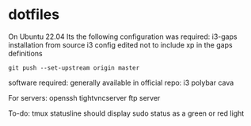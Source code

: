 # dotfiles

On Ubuntu 22.04 lts the following configuration was required:
    i3-gaps installation from source
    i3 config edited not to include xp in the gaps definitions

    git push --set-upstream origin master


software required:
    generally available in official repo: 
    i3 polybar cava


For servers:
    openssh
    tightvncserver
    ftp server


To-do:
tmux statusline should display sudo status as a green or red light

